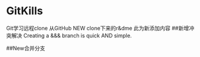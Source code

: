 # GitKills
Git学习远程clone
从GitHub NEW clone下来的r&dme
此为新添加内容
##新增冲突解决
Creating a &&& branch is quick AND simple.

##New合并分支
